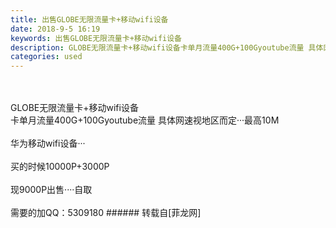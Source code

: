 ```yaml
---
title: 出售GLOBE无限流量卡+移动wifi设备
date: 2018-9-5 16:19
keywords: 出售GLOBE无限流量卡+移动wifi设备
description: GLOBE无限流量卡+移动wifi设备卡单月流量400G+100Gyoutube流量 具体网速视地区而定···最高10M华为移动wifi设备···买的时候10000P+3000P现9000P出售····自取需要的加QQ：5309180
categories: used
---
```

<td class="t_f" id="postmessage_1730633">

<br/>
<br/>
GLOBE无限流量卡+移动wifi设备<br/>
卡单月流量400G+100Gyoutube流量 具体网速视地区而定···最高10M<br/>
<br/>
华为移动wifi设备···<br/>
<br/>
买的时候10000P+3000P<br/>
<br/>
现9000P出售····自取<br/>
<br/>
需要的加QQ：5309180</td>
###### 转载自[菲龙网]